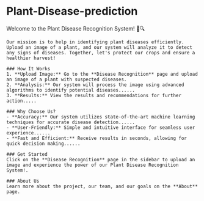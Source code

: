 # Plant-Disease-prediction

  Welcome to the Plant Disease Recognition System! 🌿🔍
    
    Our mission is to help in identifying plant diseases efficiently. Upload an image of a plant, and our system will analyze it to detect any signs of diseases. Together, let's protect our crops and ensure a healthier harvest!

    ### How It Works
    1. **Upload Image:** Go to the **Disease Recognition** page and upload an image of a plant with suspected diseases.
    2. **Analysis:** Our system will process the image using advanced algorithms to identify potential diseases......
    3. **Results:** View the results and recommendations for further action.....

    ### Why Choose Us?
    - **Accuracy:** Our system utilizes state-of-the-art machine learning techniques for accurate disease detection......
    - **User-Friendly:** Simple and intuitive interface for seamless user experience......
    - **Fast and Efficient:** Receive results in seconds, allowing for quick decision making......

    ### Get Started
    Click on the **Disease Recognition** page in the sidebar to upload an image and experience the power of our Plant Disease Recognition System!.

    ### About Us
    Learn more about the project, our team, and our goals on the **About** page.
